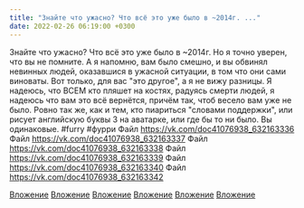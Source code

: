 ```yaml
---
title: "Знайте что ужасно? Что всё это уже было в ~2014г. ..."
date: 2022-02-26 06:19:00 +0300
---
```


Знайте что ужасно? Что всё это уже было в ~2014г. Но я точно уверен, что вы не помните. А я напомню, вам было смешно, и вы обвинял невинных людей, оказавшися в ужасной ситуации, в том что они сами виноваты.
Вот только, для вас "это другое", а я не вижу разницы.
Я надеюсь, что ВСЕМ кто пляшет на костях, радуясь смерти людей, я надеюсь что вам это всё вернётся, причём так, чтоб весело вам уже не было.
Ровно так же, как и тем, кто пиариться "словами поддержки", или рисует английскую буквы З на аватарке, или где бы то ни было. Вы одинаковые.
#furry #фурри
Файл
https://vk.com/doc41076938_632163336
Файл
https://vk.com/doc41076938_632163337
Файл
https://vk.com/doc41076938_632163338
Файл
https://vk.com/doc41076938_632163339
Файл
https://vk.com/doc41076938_632163340
Файл
https://vk.com/doc41076938_632163342

[Вложение](https://vk.com/doc41076938_632163336)
[Вложение](https://vk.com/doc41076938_632163337)
[Вложение](https://vk.com/doc41076938_632163338)
[Вложение](https://vk.com/doc41076938_632163339)
[Вложение](https://vk.com/doc41076938_632163340)
[Вложение](https://vk.com/doc41076938_632163342)
